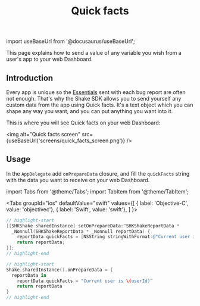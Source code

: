 ﻿---
id: quick-facts
title: Quick facts
---
import useBaseUrl from '@docusaurus/useBaseUrl';

This page explains how to send a value of any variable you wish from a user's app to your web Dashboard.

## Introduction
Every app is unique so the [Essentials](ios/essentials.md) sent with each bug report are often not enough. 
That's why the Shake SDK allows you to send yourself any custom data from the app using Quick facts.
It's a text object which you can shape any way you want, and you can put anything you want into it.

This is where you will see Quick facts on your web Dashboard:

<img
  alt="Quick facts screen"
  src={useBaseUrl('screens/quick_facts_screen.png')}
/>


## Usage
In the `AppDelegate` add `onPrepareData` closure, and fill the `quickFacts` string with 
the data you want to receive on your web Dashboard.

import Tabs from '@theme/Tabs';
import TabItem from '@theme/TabItem';

<Tabs
  groupId="ios"
  defaultValue="swift"
  values={[
    { label: 'Objective-C', value: 'objectivec'},
    { label: 'Swift', value: 'swift'},
  ]
}>

<TabItem value="objectivec">

```objectivec title="AppDelegate.m"
// highlight-start
[[SHKShake sharedInstance] setOnPrepareData:^SHKShakeReportData *
  _Nonnull(SHKShakeReportData * _Nonnull reportData) {
    reportData.quickFacts = [NSString stringWithFormat:@"Current user is %@", userId];
    return reportData;
}];
// highlight-end
```

</TabItem>

<TabItem value="swift">

```swift title="AppDelegate.swift"
// highlight-start
Shake.sharedInstance().onPrepareData = {
  reportData in
    reportData.quickFacts = "Current user is \(userId)”
    return reportData
}
// highlight-end
```

</TabItem>
</Tabs>
